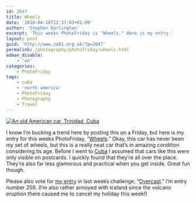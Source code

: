 ```yaml
---
id: 2047
title: Wheels
date: '2010-04-16T22:37:03+01:00'
author: 'Stephen Darlington'
excerpt: 'This weeks PhotoFriday is "Wheels." Here is my entry.'
layout: post
guid: 'http://www.zx81.org.uk/?p=2047'
permalink: /photography/photofriday/wheels.html
adman_disable:
    - 'on'
categories:
    - PhotoFriday
tags:
    - cuba
    - 'north america'
    - PhotoFriday
    - Photography
    - Travel
---
```


[![An old American car, Trinidad, Cuba](https://i0.wp.com/farm5.staticflickr.com/4141/4872210900_74875e770c.jpg?resize=500%2C333)](http://www.flickr.com/photos/stephendarlington/4872210900/ "An old American car, Trinidad, Cuba by stephendarlington, on Flickr")

I know I’m bucking a trend here by posting this on a Friday, but here is my entry for this weeks PhotoFriday, “[Wheels](http://www.photofriday.com/archives/challenge/000973.php).” Okay, this car has never been *my* set of wheels, but this is a really neat car that’s in amazing condition considering its age. Before I went to [Cuba](http://www.zx81.org.uk/travel/cuba.html) I assumed that cars like this were only visible on postcards. I quickly found that they’re all over the place. They’re also far less glamorous and practical when you get inside. Great fun though.

Please also vote for [my entry](http://www.zx81.org.uk/photography/photofriday/overcast.html) in last weeks challenge, “[Overcast](http://www.photofriday.com/linkviewer.php?id=971).” I’m entry number 259. (I’m also rather annoyed with Iceland since the volcano eruption there caused me to cancel my holiday this week!)